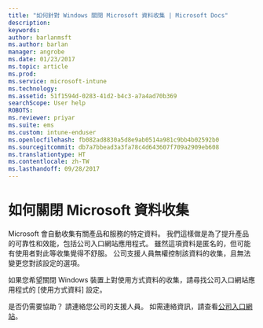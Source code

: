 ```yaml
---
title: "如何針對 Windows 關閉 Microsoft 資料收集 | Microsoft Docs"
description: 
keywords: 
author: barlanmsft
ms.author: barlan
manager: angrobe
ms.date: 01/23/2017
ms.topic: article
ms.prod: 
ms.service: microsoft-intune
ms.technology: 
ms.assetid: 51f1594d-0283-41d2-b4c3-a7a4ad70b369
searchScope: User help
ROBOTS: 
ms.reviewer: priyar
ms.suite: ems
ms.custom: intune-enduser
ms.openlocfilehash: fb082ad8830a5d8e9ab0514a981c9bb4b02592b0
ms.sourcegitcommit: db7a7bbead3a3fa78c4d643607f709a2909eb608
ms.translationtype: HT
ms.contentlocale: zh-TW
ms.lasthandoff: 09/28/2017
---
```

# <a name="how-to-turn-off-microsoft-data-collection"></a>如何關閉 Microsoft 資料收集

Microsoft 會自動收集有關產品和服務的特定資料。 我們這樣做是為了提升產品的可靠性和效能，包括公司入口網站應用程式。 雖然這項資料是匿名的，但可能有使用者對此等收集覺得不舒服。 公司支援人員無權控制該資料的收集，且無法變更您對該設定的選項。

如果您希望關閉 Windows 裝置上對使用方式資料的收集，請尋找公司入口網站應用程式的 [使用方式資料] 設定。

是否仍需要協助？ 請連絡您公司的支援人員。 如需連絡資訊，請查看[公司入口網站](https://portal.manage.microsoft.com)。
